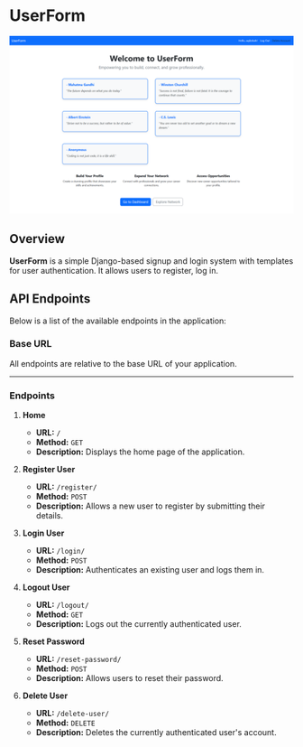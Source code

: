 # UserForm

![UserForm](Capture.png)

## Overview

**UserForm** is a simple Django-based signup and login system with templates for user authentication. It allows users to register, log in.


## API Endpoints

Below is a list of the available endpoints in the application:

### Base URL
All endpoints are relative to the base URL of your application.

---

### **Endpoints**

1. **Home**
    - **URL:** `/`
    - **Method:** `GET`
    - **Description:** Displays the home page of the application.

2. **Register User**
    - **URL:** `/register/`
    - **Method:** `POST`
    - **Description:** Allows a new user to register by submitting their details.

3. **Login User**
    - **URL:** `/login/`
    - **Method:** `POST`
    - **Description:** Authenticates an existing user and logs them in.

4. **Logout User**
    - **URL:** `/logout/`
    - **Method:** `GET`
    - **Description:** Logs out the currently authenticated user.

5. **Reset Password**
    - **URL:** `/reset-password/`
    - **Method:** `POST`
    - **Description:** Allows users to reset their password.

6. **Delete User**
    - **URL:** `/delete-user/`
    - **Method:** `DELETE`
    - **Description:** Deletes the currently authenticated user's account.
